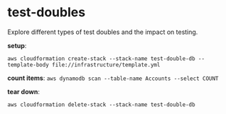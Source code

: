 # test-doubles

Explore different types of test doubles and the impact on testing.

**setup**:
```
aws cloudformation create-stack --stack-name test-double-db --template-body file://infrastructure/template.yml
```

**count items**:
```aws dynamodb scan --table-name Accounts --select COUNT```

**tear down**:
```
aws cloudformation delete-stack --stack-name test-double-db
```